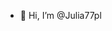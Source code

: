 - 👋 Hi, I’m @Julia77pl

<!---
Julia77pl/Julia77pl is a ✨ special ✨ repository because its `README.md` (this file) appears on your GitHub profile.
You can click the Preview link to take a look at your changes.
--->
